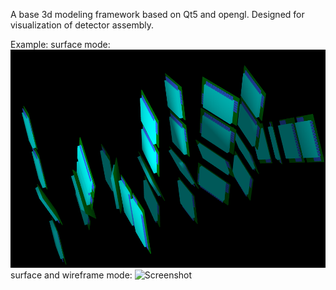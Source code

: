 A base 3d modeling framework based on Qt5 and opengl.
Designed for visualization of detector assembly.

Example:
surface mode:
![Screenshot](demo/demo.png)
surface and wireframe mode:
![Screenshot](demo/surface_wire_frame_mode.png.png)
